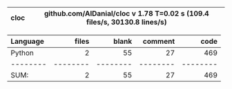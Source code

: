 cloc|github.com/AlDanial/cloc v 1.78  T=0.02 s (109.4 files/s, 30130.8 lines/s)
--- | ---

Language|files|blank|comment|code
:-------|-------:|-------:|-------:|-------:
Python|2|55|27|469
--------|--------|--------|--------|--------
SUM:|2|55|27|469
